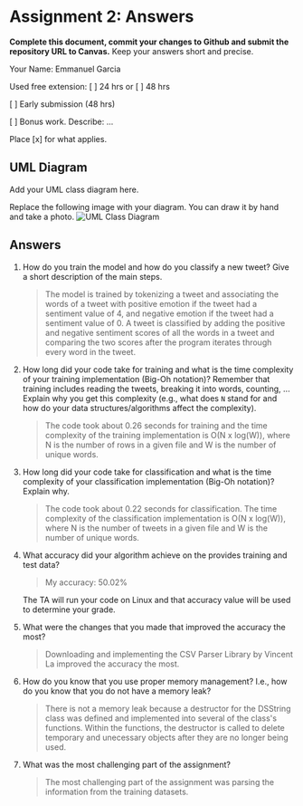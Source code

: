 # Assignment 2: Answers

**Complete this document, commit your changes to Github and submit the repository URL to Canvas.** Keep your answers short and precise.

Your Name: Emmanuel Garcia

Used free extension: [ ] 24 hrs or [ ] 48 hrs

[ ] Early submission (48 hrs)

[ ] Bonus work. Describe: ...

Place [x] for what applies.


## UML Diagram

Add your UML class diagram here.

Replace the following image with your diagram. You can draw it by hand and take a photo.
![UML Class Diagram](<img src="Project 3 Class Diagram.png">)

## Answers

1. How do you train the model and how do you classify a new tweet? Give a short description of the main steps.

    > The model is trained by tokenizing a tweet and associating the words of a tweet with positive emotion if the tweet had a sentiment value of 4, and negative emotion if the tweet had a sentiment value of 0. A tweet is classified by adding the positive and negative sentiment scores of all the words in a tweet and comparing the two scores after the program iterates through every word in the tweet. 

2. How long did your code take for training and what is the time complexity of your training implementation (Big-Oh notation)? Remember that training includes reading the tweets, breaking it into words, counting, ... Explain why you get this complexity (e.g., what does `N` stand for and how do your data structures/algorithms affect the complexity).

   > The code took about 0.26 seconds for training and the time complexity of the training implementation is O(N x log(W)), where N is the number of rows in a given file and W is the number of unique words. 

3. How long did your code take for classification and what is the time complexity of your classification implementation (Big-Oh notation)? Explain why.

   > The code took about 0.22 seconds for classification. The time complexity of the classification implementation is O(N x log(W)), where N is the number of tweets in a given file and W is the number of unique words.

4. What accuracy did your algorithm achieve on the provides training and test data? 

   > My accuracy: 50.02%

   The TA will run your code on Linux and that accuracy value will be used to determine your grade.

5. What were the changes that you made that improved the accuracy the most?
   
   > Downloading and implementing the CSV Parser Library by Vincent La improved the accuracy the most.  

6. How do you know that you use proper memory management? I.e., how do you know that you do not have
   a memory leak?

   > There is not a memory leak because a destructor for the DSString class was defined and implemented into several of the class's functions. Within the functions, the destructor is called to delete temporary and unecessary objects after they are no longer being used.

7. What was the most challenging part of the assignment?

   > The most challenging part of the assignment was parsing the information from the training datasets. 